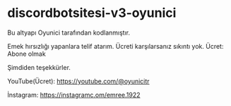 # discordbotsitesi-v3-oyunici

Bu altyapı Oyunici tarafından kodlanmıştır.

Emek hırsızlığı yapanlara telif atarım. Ücreti karşılarsanız sıkıntı yok. Ücret: Abone olmak

Şimdiden teşekkürler.

YouTube(Ücret): https://youtube.com/@oyunicitr

İnstagram: https://instagramc.om/emree.1922
